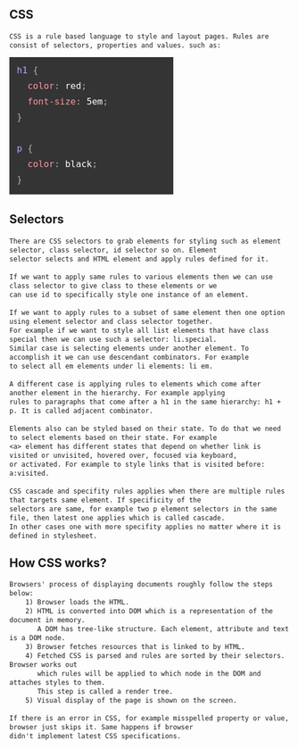 ## CSS
    CSS is a rule based language to style and layout pages. Rules are consist of selectors, properties and values. such as:
<img src="css.png" title="A CSS rule.">

## Selectors
    There are CSS selectors to grab elements for styling such as element selector, class selector, id selector so on. Element
    selector selects and HTML element and apply rules defined for it. 
    
    If we want to apply same rules to various elements then we can use class selector to give class to these elements or we
    can use id to specifically style one instance of an element.
    
    If we want to apply rules to a subset of same element then one option using element selector and class selector together.
    For example if we want to style all list elements that have class special then we can use such a selector: li.special.
    Similar case is selecting elements under another element. To accomplish it we can use descendant combinators. For example
    to select all em elements under li elements: li em. 
    
    A different case is applying rules to elements which come after another element in the hierarchy. For example applying
    rules to paragraphs that come after a h1 in the same hierarchy: h1 + p. It is called adjacent combinator.

    Elements also can be styled based on their state. To do that we need to select elements based on their state. For example
    <a> element has different states that depend on whether link is visited or unvisited, hovered over, focused via keyboard,
    or activated. For example to style links that is visited before: a:visited.

    CSS cascade and specifity rules applies when there are multiple rules that targets same element. If specificity of the
    selectors are same, for example two p element selectors in the same file, then latest one applies which is called cascade.
    In other cases one with more specifity applies no matter where it is defined in stylesheet.

## How CSS works?
    Browsers' process of displaying documents roughly follow the steps below:
        1) Browser loads the HTML.
        2) HTML is converted into DOM which is a representation of the document in memory.
           A DOM has tree-like structure. Each element, attribute and text is a DOM node.
        3) Browser fetches resources that is linked to by HTML.
        4) Fetched CSS is parsed and rules are sorted by their selectors. Browser works out
           which rules will be applied to which node in the DOM and attaches styles to them.
           This step is called a render tree.
        5) Visual display of the page is shown on the screen.

    If there is an error in CSS, for example misspelled property or value, browser just skips it. Same happens if browser
    didn't implement latest CSS specifications.
